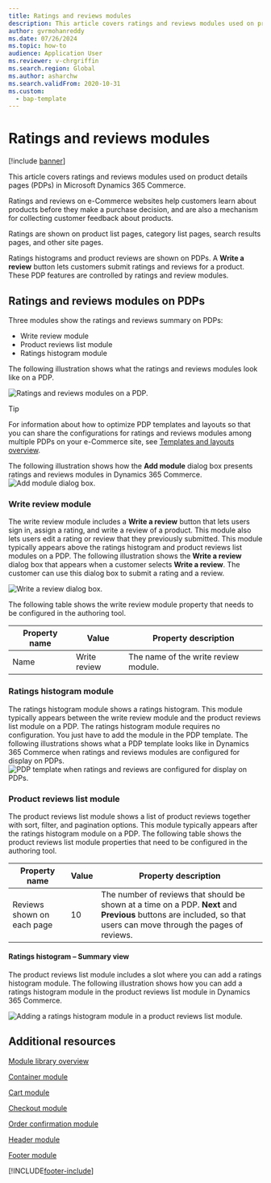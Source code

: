 ```yaml
---
title: Ratings and reviews modules
description: This article covers ratings and reviews modules used on product details pages in Microsoft Dynamics 365 Commerce.
author: gvrmohanreddy
ms.date: 07/26/2024
ms.topic: how-to
audience: Application User
ms.reviewer: v-chrgriffin
ms.search.region: Global
ms.author: asharchw
ms.search.validFrom: 2020-10-31
ms.custom: 
  - bap-template
---
```


# Ratings and reviews modules

[!include [banner](includes/banner.md)]

This article covers ratings and reviews modules used on product details pages (PDPs) in Microsoft Dynamics 365 Commerce.

Ratings and reviews on e-Commerce websites help customers learn about products before they make a purchase decision, and are also a mechanism for collecting customer feedback about products. 

Ratings are shown on product list pages, category list pages, search results pages, and other site pages. 

Ratings histograms and product reviews are shown on PDPs. A **Write a review** button lets customers submit ratings and reviews for a product. These PDP features are controlled by ratings and review modules.

## Ratings and reviews modules on PDPs 

Three modules show the ratings and reviews summary on PDPs:
- Write review module
- Product reviews list module
- Ratings histogram module
 
The following illustration shows what the ratings and reviews modules look like on a PDP.

![Ratings and reviews modules on a PDP.](media/rnr-eCommerce-pdp-reviews-modules_design.png)

> [!TIP] 
> For information about how to optimize PDP templates and layouts so that you can share the configurations for ratings and reviews modules among multiple PDPs on your e-Commerce site, see [Templates and layouts overview](templates-layouts-overview.md).

The following illustration shows how the **Add module** dialog box presents ratings and reviews modules in Dynamics 365 Commerce.
![Add module dialog box.](media/rnr-eCommerce-pdp-adding-rnr-modules.png)

### Write review module

The write review module includes a **Write a review** button that lets users sign in, assign a rating, and write a review of a product. This module also lets users edit a rating or review that they previously submitted. This module typically appears above the ratings histogram and product reviews list modules on a PDP.
The following illustration shows the **Write a review** dialog box that appears when a customer selects **Write a review**. The customer can use this dialog box to submit a rating and a review.

![Write a review dialog box.](media/rnr-eCommerce-write-review-module.png)

The following table shows the write review module property that needs to be configured in the authoring tool.

| Property name | Value        | Property description                 |
|---------------|--------------|--------------------------------------|
| Name          | Write review | The name of the write review module. |

### Ratings histogram module

The ratings histogram module shows a ratings histogram. This module typically appears between the write review module and the product reviews list module on a PDP.
The ratings histogram module requires no configuration. You just have to add the module in the PDP template. 
The following illustrations shows what a PDP template looks like in Dynamics 365 Commerce when ratings and reviews modules are configured for display on PDPs.
![PDP template when ratings and reviews are configured for display on PDPs.](media/rnr-eCommerce-pdp-reviews-modules.png)

### Product reviews list module

The product reviews list module shows a list of product reviews together with sort, filter, and pagination options. This module typically appears after the ratings histogram module on a PDP.
The following table shows the product reviews list module properties that need to be configured in the authoring tool.

| Property name              | Value | Property description |
|----------------------------|-------| ---------------------|
| Reviews shown on each page | 10    | The number of reviews that should be shown at a time on a PDP. **Next** and **Previous** buttons are included, so that users can move through the pages of reviews. |

#### Ratings histogram – Summary view

The product reviews list module includes a slot where you can add a ratings histogram module. The following illustration shows how you can add a ratings histogram module in the product reviews list module in Dynamics 365 Commerce.

![Adding a ratings histogram module in a product reviews list module.](media/rnr-eCommerce-pdp-rating-histogram-summary.png)

## Additional resources

[Module library overview](starter-kit-overview.md)

[Container module](add-container-module.md)

[Cart module](add-cart-module.md)

[Checkout module](add-checkout-module.md)

[Order confirmation module](order-confirmation-module.md)

[Header module](author-header-module.md)

[Footer module](author-footer-module.md)


[!INCLUDE[footer-include](../includes/footer-banner.md)]
